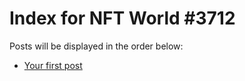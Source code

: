 # Index for NFT World #3712
Posts will be displayed in the order below:

- [Your first post](./001-first.md)

